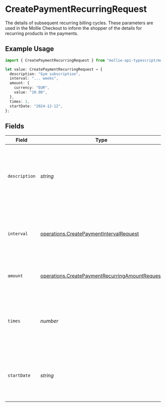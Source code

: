 # CreatePaymentRecurringRequest

The details of subsequent recurring billing cycles. These parameters are used in the Mollie Checkout
to inform the shopper of the details for recurring products in the payments.

## Example Usage

```typescript
import { CreatePaymentRecurringRequest } from "mollie-api-typescript/models/operations";

let value: CreatePaymentRecurringRequest = {
  description: "Gym subscription",
  interval: "... weeks",
  amount: {
    currency: "EUR",
    value: "10.00",
  },
  times: 1,
  startDate: "2024-12-12",
};
```

## Fields

| Field                                                                                                            | Type                                                                                                             | Required                                                                                                         | Description                                                                                                      | Example                                                                                                          |
| ---------------------------------------------------------------------------------------------------------------- | ---------------------------------------------------------------------------------------------------------------- | ---------------------------------------------------------------------------------------------------------------- | ---------------------------------------------------------------------------------------------------------------- | ---------------------------------------------------------------------------------------------------------------- |
| `description`                                                                                                    | *string*                                                                                                         | :heavy_minus_sign:                                                                                               | A description of the recurring item. If not present, the main description of the item will be used.              | Gym subscription                                                                                                 |
| `interval`                                                                                                       | [operations.CreatePaymentIntervalRequest](../../models/operations/createpaymentintervalrequest.md)               | :heavy_check_mark:                                                                                               | Cadence unit of the recurring item. For example: `12 months`, `52 weeks` or `365 days`.                          | 12 months                                                                                                        |
| `amount`                                                                                                         | [operations.CreatePaymentRecurringAmountRequest](../../models/operations/createpaymentrecurringamountrequest.md) | :heavy_minus_sign:                                                                                               | Total amount and currency of the recurring item.                                                                 |                                                                                                                  |
| `times`                                                                                                          | *number*                                                                                                         | :heavy_minus_sign:                                                                                               | Total number of charges for the subscription to complete. Leave empty for ongoing subscription.                  | 1                                                                                                                |
| `startDate`                                                                                                      | *string*                                                                                                         | :heavy_minus_sign:                                                                                               | The start date of the subscription if it does not start right away (format `YYYY-MM-DD`)                         | 2024-12-12                                                                                                       |